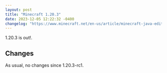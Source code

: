 ```yaml
---
layout: post
title: "Minecraft 1.20.3"
date: 2023-12-05 12:22:32 -0400
changelog: "https://www.minecraft.net/en-us/article/minecraft-java-edition-1-20-3"
---
```


1.20.3 is out!.

## Changes

As usual, no changes since 1.20.3-rc1.

